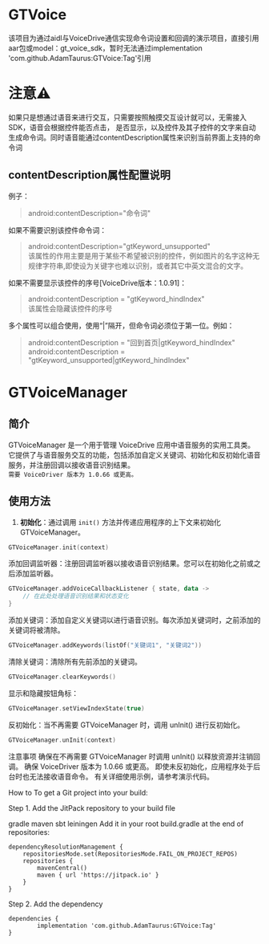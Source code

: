 # GTVoice  

该项目为通过aidl与VoiceDrive通信实现命令词设置和回调的演示项目，直接引用aar包或model：gt_voice_sdk，暂时无法通过implementation 'com.github.AdamTaurus:GTVoice:Tag'引用
  
# 注意⚠️  
    
如果只是想通过语音来进行交互，只需要按照触摸交互设计就可以，无需接入SDK，语音会根据控件能否点击，
是否显示，以及控件及其子控件的文字来自动生成命令词。同时语音能通过contentDescription属性来识别当前界面上支持的命令词

##  contentDescription属性配置说明

例子：
>android:contentDescription="命令词"


如果不需要识别该控件命令词：
> android:contentDescription="gtKeyword_unsupported"  
> 该属性的作用主要是用于某些不希望被识别的控件，例如图片的名字这种无规律字符串,即使设为关键字也难以识别，或者其它中英文混合的文字。


如果不需要显示该控件的序号[VoiceDrive版本：1.0.91]：
> android:contentDescription = "gtKeyword_hindIndex"  
> 该属性会隐藏该控件的序号


多个属性可以组合使用，使用“|”隔开，但命令词必须位于第一位。例如：
> android:contentDescription = "回到首页|gtKeyword_hindIndex"  
> android:contentDescription = "gtKeyword_unsupported|gtKeyword_hindIndex"

# GTVoiceManager

## 简介

GTVoiceManager 是一个用于管理 VoiceDrive 应用中语音服务的实用工具类。它提供了与语音服务交互的功能，包括添加自定义关键词、初始化和反初始化语音服务，并注册回调以接收语音识别结果。  
```需要 VoiceDriver 版本为 1.0.66 或更高。```
## 使用方法

1. **初始化**：通过调用 `init()` 方法并传递应用程序的上下文来初始化 GTVoiceManager。
```kotlin
GTVoiceManager.init(context)
```
添加回调监听器：注册回调监听器以接收语音识别结果。您可以在初始化之前或之后添加监听器。

```kotlin
GTVoiceManager.addVoiceCallbackListener { state, data ->
    // 在此处处理语音识别结果和状态变化
}
```

添加关键词：添加自定义关键词以进行语音识别。每次添加关键词时，之前添加的关键词将被清除。

```kotlin
GTVoiceManager.addKeywords(listOf("关键词1", "关键词2"))
```
清除关键词：清除所有先前添加的关键词。

```kotlin
GTVoiceManager.clearKeywords()
```

显示和隐藏按钮角标：

```kotlin
GTVoiceManager.setViewIndexState(true)
```

反初始化：当不再需要 GTVoiceManager 时，调用 unInit() 进行反初始化。

```kotlin
GTVoiceManager.unInit(context)
```
注意事项
确保在不再需要 GTVoiceManager 时调用 unInit() 以释放资源并注销回调。
确保 VoiceDriver 版本为 1.0.66 或更高。
即使未反初始化，应用程序处于后台时也无法接收语音命令。
有关详细使用示例，请参考演示代码。


How to To get a Git project into your build:

Step 1. Add the JitPack repository to your build file

gradle
maven
sbt
leiningen
Add it in your root build.gradle at the end of repositories:

	dependencyResolutionManagement {
		repositoriesMode.set(RepositoriesMode.FAIL_ON_PROJECT_REPOS)
		repositories {
			mavenCentral()
			maven { url 'https://jitpack.io' }
		}
	}

Step 2. Add the dependency

	dependencies {
	        implementation 'com.github.AdamTaurus:GTVoice:Tag'
	}
